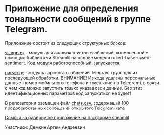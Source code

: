 # Приложение для определения тональности сообщений в группе Telegram.
Приложение состоит из следующих структурных блоков:

[st_app.py](https://github.com/ArtDemkin/ml_sentiment_analysis_tg/blob/main/st_app.py) - модуль для анализа текстов сообщений, выполненный с помощью библиотеки Streamlit на основе модели rubert-base-cased-sentiment. Код модуля работоспособный, запускается.

[parser.py](https://github.com/ArtDemkin/ml_sentiment_analysis_tg/blob/main/parser.py) - модуль парсинга сообщений Telegram групп для их последующей обработки. ВНИМАНИЕ! Из кода удалены персональные данные (номер мобильного телефона и токен клиента Telegram), в связи с чем код можно запустить только указав свои данные. Без этих идентификационных параметров код запускаться не будет!

В репозитории размещен файл [chats.csv](https://github.com/ArtDemkin/ml_sentiment_analysis_tg/blob/main/chats.csv), содержащий 100 предобработанных сообщений открытого [Telegram-чата](https://t.me/+KxlX36pb-3hjMjRi) 

[Ссылка на равёрнутое приложение на платформе streamlit](https://artdemkin-ml-sentiment-analysis-tg-st-app-ln9oar.streamlit.app/)

Участники:
Демкин Артем Андреевич

